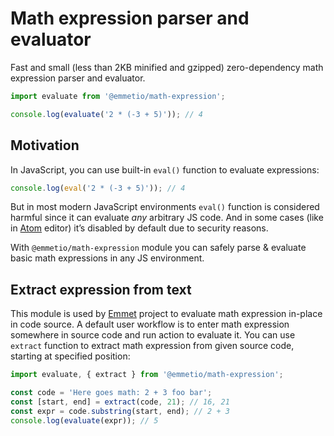 # Math expression parser and evaluator

Fast and small (less than 2KB minified and gzipped) zero-dependency math expression parser and evaluator.

```js
import evaluate from '@emmetio/math-expression';

console.log(evaluate('2 * (-3 + 5)')); // 4
```

## Motivation

In JavaScript, you can use built-in `eval()` function to evaluate expressions:

```js
console.log(eval('2 * (-3 + 5)')); // 4
```

But in most modern JavaScript environments `eval()` function is considered harmful since it can evaluate _any_ arbitrary JS code. And in some cases (like in [Atom](https://atom.io) editor) it’s disabled by default due to security reasons.

With `@emmetio/math-expression` module you can safely parse & evaluate basic math expressions in any JS environment.

## Extract expression from text

This module is used by [Emmet](https://emmet.io) project to evaluate math expression in-place in code source. A default user workflow is to enter math expression somewhere in source code and run action to evaluate it. You can use `extract` function to extract math expression from given source code, starting at specified position:

```js
import evaluate, { extract } from '@emmetio/math-expression';

const code = 'Here goes math: 2 + 3 foo bar';
const [start, end] = extract(code, 21); // 16, 21
const expr = code.substring(start, end); // 2 + 3
console.log(evaluate(expr)); // 5
```
